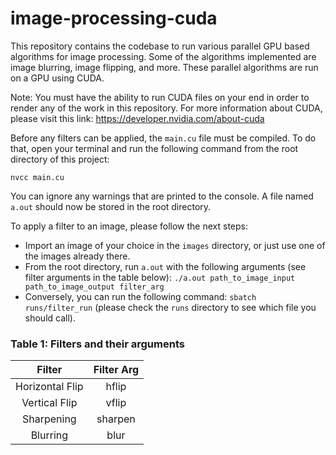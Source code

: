 # image-processing-cuda

This repository contains the codebase to run various parallel GPU based algorithms for image processing. Some of the algorithms implemented are image blurring, image flipping, and more. These parallel algorithms are run on a GPU using CUDA.

Note: You must have the ability to run CUDA files on your end in order to render any of the work in this repository. For more information about CUDA, please visit this link: https://developer.nvidia.com/about-cuda

Before any filters can be applied, the `main.cu` file must be compiled. To do that, open your terminal and run the following command from the root directory of this project:

```nvcc main.cu```

You can ignore any warnings that are printed to the console. A file named `a.out` should now be stored in the root directory.

To apply a filter to an image, please follow the next steps:
* Import an image of your choice in the `images` directory, or just use one of the images already there.
* From the root directory, run `a.out` with the following arguments (see filter arguments in the table below):
```./a.out path_to_image_input path_to_image_output filter_arg```
* Conversely, you can run the following command:
```sbatch runs/filter_run``` (please check the `runs` directory to see which file you should call).

### Table 1: Filters and their arguments
|      Filter     |  Filter Arg |
|:---------------:|:-----------:|
| Horizontal Flip | hflip       |
| Vertical Flip   | vflip       |
| Sharpening      | sharpen     |
| Blurring        | blur        |

